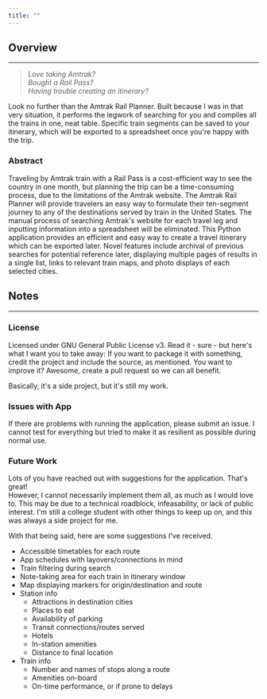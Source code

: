 ```yaml
---
title: ""
---
```


## Overview
---
> *Love taking Amtrak?*<br>
> *Bought a Rail Pass?*<br>
> *Having trouble creating an itinerary?*

Look no further than the Amtrak Rail Planner. Built because I was in that very situation, it performs the legwork of searching for you and compiles all the trains in one, neat table. Specific train segments can be saved to your itinerary, which will be exported to a spreadsheet once you're happy with the trip.

### Abstract

Traveling by Amtrak train with a Rail Pass is a cost-efficient way to see the country in one month, but planning the trip can be a time-consuming process, due to the limitations of the Amtrak website. The Amtrak Rail Planner will provide travelers an easy way to formulate their ten-segment journey to any of the destinations served by train in the United States. The manual process of searching Amtrak's website for each travel leg and inputting information into a spreadsheet will be eliminated. This Python application provides an efficient and easy way to create a travel itinerary which can be exported later. Novel features include archival of previous searches for potential reference later, displaying multiple pages of results in a single list, links to relevant train maps, and photo displays of each selected cities.

## Notes
---

### License
Licensed under GNU General Public License v3. Read it - sure - but here's what I want you to take away: If you want to package it with something, credit the project and include the source, as mentioned. You want to improve it? Awesome, create a pull request so we can all benefit.

Basically, it's a side project, but it's still my work.

### Issues with App
If there are problems with running the application, please submit an issue. I cannot test for everything but tried to make it as resilient as possible during normal use.

### Future Work
Lots of you have reached out with suggestions for the application. That's great!  
However, I cannot necessarily implement them all, as much as I would love to. This may be due to a technical roadblock, infeasability, or lack of public interest. I'm still a college student with other things to keep up on, and this was always a side project for me.

With that being said, here are some suggestions I've received.
- Accessible timetables for each route
- App schedules with layovers/connections in mind
- Train filtering during search
- Note-taking area for each train in itinerary window
- Map displaying markers for origin/destination and route
- Station info
  - Attractions in destination cities
  - Places to eat
  - Availability of parking
  - Transit connections/routes served
  - Hotels
  - In-station amenities
  - Distance to final location
- Train info
  - Number and names of stops along a route
  - Amenities on-board
  - On-time performance, or if prone to delays